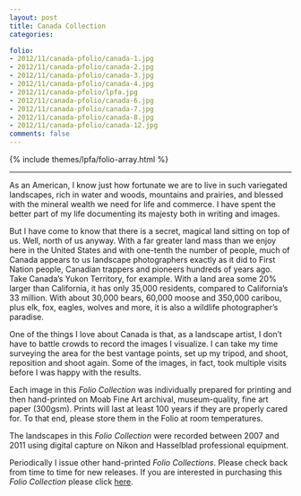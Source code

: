 ```yaml
---
layout: post
title: Canada Collection
categories:

folio:
- 2012/11/canada-pfolio/canada-1.jpg
- 2012/11/canada-pfolio/canada-2.jpg
- 2012/11/canada-pfolio/canada-3.jpg
- 2012/11/canada-pfolio/canada-4.jpg
- 2012/11/canada-pfolio/lpfa.jpg
- 2012/11/canada-pfolio/canada-6.jpg
- 2012/11/canada-pfolio/canada-7.jpg
- 2012/11/canada-pfolio/canada-8.jpg
- 2012/11/canada-pfolio/canada-12.jpg
comments: false
---
```

{% include themes/lpfa/folio-array.html %}

---

As an American, I know just how fortunate we are to live in such variegated landscapes, rich in water and woods, mountains and prairies, and blessed with the mineral wealth we need for life and commerce. I have spent the better part of my life documenting its majesty both in writing and images.

But I have come to know that there is a secret, magical land sitting on top of us. Well, north of us anyway. With a far greater land mass than we enjoy here in the United States and with one-tenth the number of people, much of Canada appears to us landscape photographers exactly as it did to First Nation people, Canadian trappers and pioneers hundreds of years ago. Take Canada’s Yukon Territory, for example. With a land area some 20% larger than California, it has only 35,000 residents, compared to California’s 33 million. With about 30,000 bears, 60,000 moose and 350,000 caribou, plus elk, fox, eagles, wolves and more, it is also a wildlife photographer’s paradise. 

One of the things I love about Canada is that, as a landscape artist, I don’t have to battle crowds to record the images I visualize. I can take my time surveying the area for the best vantage points, set up my tripod, and shoot, reposition and shoot again. Some of the images, in fact, took multiple visits before I was happy with the results.

Each image in this *Folio Collection* was individually prepared for printing and then hand-printed on Moab Fine Art archival, museum-quality, fine art paper (300gsm). Prints will last at least 100 years if they are properly cared for. To that end, please store them in the Folio at room temperatures. 

The landscapes in this *Folio Collection* were recorded between 2007 and 2011 using digital capture on Nikon and Hasselblad professional equipment. 

Periodically I issue other hand-printed *Folio Collections*. Please check back from time to time for new releases. If you are interested in purchasing this *Folio Collection* please click [here](http://shop.lesterpickerphoto.com/page/201).
